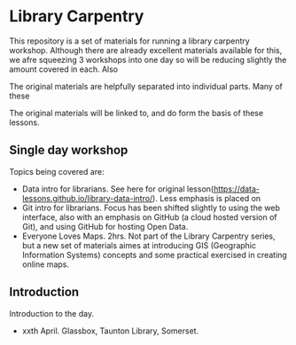 # Library Carpentry

This repository is a set of materials for running a library carpentry workshop.  Although there are already excellent materials available for this, we afre squeezing 3 workshops into one day so will be reducing slightly the amount covered in each.  Also

The original materials are helpfully separated into individual parts.  Many of these

The original materials will be linked to, and do form the basis of these lessons.


## Single day workshop

Topics being covered are:

- Data intro for librarians. See here for original lesson(https://data-lessons.github.io/library-data-intro/).  Less emphasis is placed on 
- Git intro for librarians.  Focus has been shifted slightly to using the web interface, also with an emphasis on GitHub (a cloud hosted version of Git), and using GitHub for hosting Open Data.
- Everyone Loves Maps. 2hrs.  Not part of the Library Carpentry series, but a new set of materials aimes at introducing GIS (Geographic Information Systems) concepts and some practical exercised in creating online maps.

## Introduction

Introduction to the day.

- xxth April.  Glassbox, Taunton Library, Somerset.


